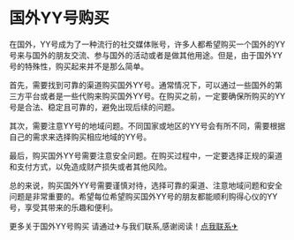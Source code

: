 # 国外YY号购买

在国外，YY号成为了一种流行的社交媒体账号，许多人都希望购买一个国外的YY号来与国外的朋友交流、参与国外的活动或者是做其他用途。但是，由于国外YY号的特殊性，购买起来并不是那么简单。

首先，需要找到可靠的渠道购买国外YY号。通常情况下，可以通过一些国外的第三方平台或者是一些代购来购买国外YY号。在购买之前，一定要确保所购买的YY号是合法、稳定且可靠的，避免出现后续的问题。

其次，需要注意YY号的地域问题。不同国家或地区的YY号会有所不同，需要根据自己的需求来选择购买相应地域的YY号。

最后，购买国外YY号需要注意安全问题。在购买过程中，一定要选择正规的渠道和支付方式，以免造成财产损失或者其他风险。

总的来说，购买国外YY号需要谨慎对待，选择可靠的渠道、注意地域问题和安全问题是非常重要的。希望每位希望购买国外YY号的朋友都能顺利购得心仪的YY号，享受其带来的乐趣和便利。

更多关于国外YY号购买 请通过✈与我们联系,感谢阅读！[点我联系✈](https://docs.G208.com)